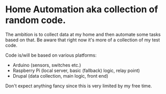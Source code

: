 Home Automation aka collection of random code.
============

The ambition is to collect data at my home and then automate some tasks based on that.
Be aware that right now it's more of a collection of my test code.

Code is/will be based on various platforms:
 * Arduino (sensors, switches etc.)
 * Raspberry Pi (local server, basic (fallback) logic, relay point)
 * Drupal (data collection, main logic, front end)

Don't expect anything fancy since this is very limited by my free time.